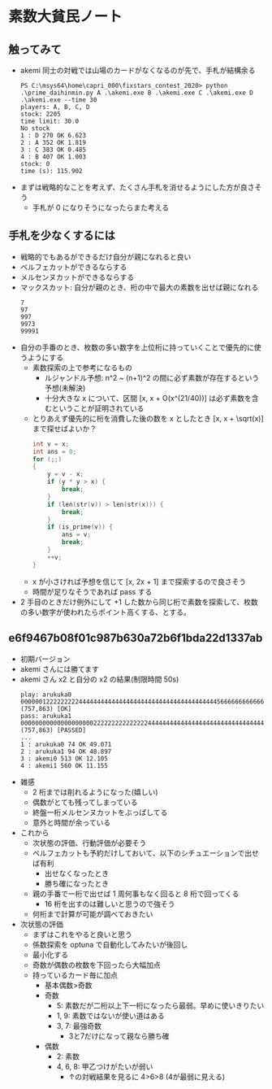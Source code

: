 # 素数大貧民ノート

## 触ってみて

- akemi 同士の対戦では山場のカードがなくなるのが先で、手札が結構余る
	```
	PS C:\msys64\home\capri_000\fixstars_contest_2020> python .\prime_daihinmin.py A .\akemi.exe B .\akemi.exe C .\akemi.exe D .\akemi.exe --time 30
	players: A, B, C, D
	stock: 2205
	time limit: 30.0
	No stock
	1 : D 270 OK 6.623
	2 : A 352 OK 1.819
	3 : C 383 OK 0.485
	4 : B 407 OK 1.003
	stock: 0
	time (s): 115.902
	```
- まずは戦略的なことを考えず、たくさん手札を消せるようにした方が良さそう
	- 手札が 0 になりそうになったらまた考える

## 手札を少なくするには

- 戦略的でもあるができるだけ自分が親になれると良い
- ベルフェカットができるならする
- メルセンヌカットができるならする
- マックスカット: 自分が親のとき、桁の中で最大の素数を出せば親になれる
	```
	7
	97
	997
	9973
	99991
	```
- 自分の手番のとき、枚数の多い数字を上位桁に持っていくことで優先的に使うようにする
	- 素数探索の上で参考になるもの
		- ルジャンドル予想: n^2 ~ (n+1)^2 の間に必ず素数が存在するという予想(未解決)
		- 十分大きな x について、区間 [x, x + O(x^(21/40))] は必ず素数を含むということが証明されている
	- とりあえず優先的に桁を消費した後の数を x としたとき [x, x + \sqrt(x)] まで探せばよいか？
		```cpp
		int v = x;
		int ans = 0;
		for (;;)
		{
			y = v - x;
			if (y * y > x) {
				break;
			}
			if (len(str(v)) > len(str(x))) {
				break;
			}
			if (is_prime(v)) {
				ans = v;
				break;
			}
			++v;
		}
		```
	- x が小さければ予想を信じて [x, 2x + 1] まで探索するので良さそう
	- 時間が足りなそうであれば pass する
- 2 手目のときだけ例外にして +1 した数から同じ桁で素数を探索して、枚数の多い数字が使われたらポイント高くする、とする。

## e6f9467b08f01c987b630a72b6f1bda22d1337ab

- 初期バージョン
- akemi さんには勝てます
- akemi さん x2 と自分の x2 の結果(制限時間 50s)
	```
	play: arukuka0 00000012222222224444444444444444444444444444444444444456666666666666666666 (757,863) [OK]
	pass: arukuka1 0000000000000000000022222222222222244444444444444444444444444444444444444444466666666666888899 (757,863) [PASSED]
	...
	1 : arukuka0 74 OK 49.071
	2 : arukuka1 94 OK 48.897
	3 : akemi0 513 OK 12.105
	4 : akemi1 560 OK 11.155
	```
- 雑感
	- 2 桁までは削れるようになった(嬉しい)
	- 偶数がとても残ってしまっている
	- 終盤一桁メルセンヌカットをぶっぱしてる
	- 意外と時間が余っている
- これから
	- 次状態の評価、行動評価が必要そう
	- ベルフェカットも予約だけしておいて、以下のシチュエーションで出せば有利
		- 出せなくなったとき
		- 勝ち確になったとき
	- 親の手番で一桁で出せば 1 周何事もなく回ると 8 桁で回ってくる
		- 16 桁を出すのは難しいと思うので強そう
	- 何桁まで計算が可能が調べておきたい
- 次状態の評価
	- まずはこれをやると良いと思う
	- 係数探索を optuna で自動化してみたいが後回し
	- 最小化する
	- 奇数が偶数の枚数を下回ったら大幅加点
	- 持っているカード毎に加点
		- 基本偶数>奇数
		- 奇数
			- 5: 素数だが二桁以上下一桁になったら最弱。早めに使いきりたい
			- 1, 9: 素数ではないが使い道はある
			- 3, 7: 最強奇数
				- 3と7だけになって親なら勝ち確
		- 偶数
			- 2: 素数
			- 4, 6, 8: 甲乙つけがたいが弱い
				- ↑の対戦結果を見るに 4>6>8 (4が最弱に見える)
